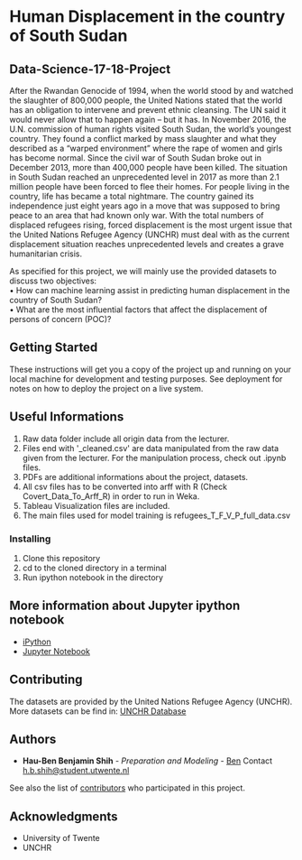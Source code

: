 # Human Displacement in the country of South Sudan
## Data-Science-17-18-Project
After the Rwandan Genocide of 1994, when the world stood by and watched the slaughter of 800,000 people, the United Nations stated that the world has an obligation to intervene and prevent ethnic cleansing. The UN said it would never allow that to happen again – but it has. In November 2016, the U.N. commission of human rights visited South Sudan, the world’s youngest country. They found a conflict marked by mass slaughter and what they described as a “warped environment” where the rape of women and girls has become normal. Since the civil war of South Sudan broke out in December 2013, more than 400,000 people have been killed. The situation in South Sudan reached an unprecedented level in 2017 as more than 2.1 million people have been forced to flee their homes. For people living in the country, life has became a total nightmare. The country gained its independence just eight years ago in a move that was supposed to bring peace to an area that had known only war. With the total numbers of displaced refugees rising, forced displacement is the most urgent issue that the United Nations Refugee Agency (UNCHR) must deal with as the current displacement situation reaches unprecedented levels and creates a grave humanitarian crisis.

As specified for this project, we will mainly use the provided datasets to discuss two objectives:  
•	How can machine learning assist in predicting human displacement in the country of South Sudan?   
•	What are the most influential factors that affect the displacement of persons of concern (POC)?

## Getting Started

These instructions will get you a copy of the project up and running on your local machine for development and testing purposes. See deployment for notes on how to deploy the project on a live system.

## Useful Informations

1. Raw data folder include all origin data from the lecturer.
2. Files end with '_cleaned.csv' are data manipulated from the raw data given from the lecturer. For the manipulation process, check out .ipynb files.
3. PDFs are additional informations about the project, datasets.
4. All csv files has to be converted into arff with R (Check Covert_Data_To_Arff_R) in order to run in Weka.
5. Tableau Visualization files are included.
6. The main files used for model training is refugees_T_F_V_P_full_data.csv

### Installing

1. Clone this repository
2. cd to the cloned directory in a terminal
3. Run ipython notebook in the directory

## More information about Jupyter ipython notebook

* [iPython](https://github.com/ipython/ipython) 
* [Jupyter Notebook](https://github.com/jupyter/notebook)

## Contributing

The datasets are provided by the United Nations Refugee Agency (UNCHR). More datasets can be find in: [UNCHR Database](https://data2.unhcr.org/en/search?sv_id=5&geo_id=0&type%5B0%5D=document&sector_json=%7B%220%22%3A+%220%22%7D&sector=0&page=1)

## Authors

* **Hau-Ben Benjamin Shih** - *Preparation and Modeling* - [Ben](https://github.com/hbshih)
Contact h.b.shih@student.utwente.nl

See also the list of [contributors](https://github.com/hbshih/South-Sudan-Refugees-Displacement/graphs/contributors) who participated in this project.


## Acknowledgments

* University of Twente
* UNCHR





